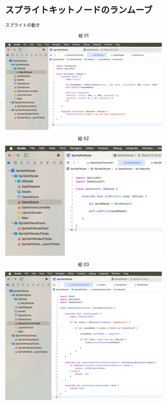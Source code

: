 # スプライトキットノードのランムーブ

スプライトの動き

<div align="center">
絵 01
</div>

![](Imagens/SpriteNode-RunSequence-Img01.png)

<div align="center">
絵 02
</div>

![](Imagens/SpriteNode-Run-Img02.png)

<div align="center">
絵 03
</div>

![](Imagens/SpriteNode-Run-Img03.png)